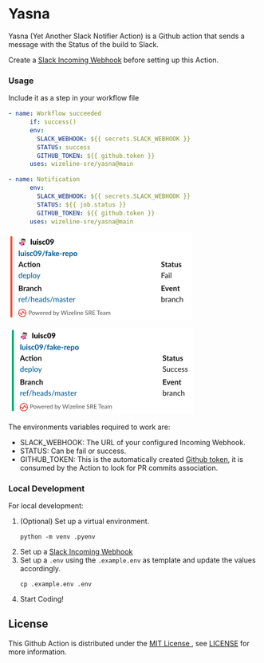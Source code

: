 # Yasna
Yasna (Yet Another Slack Notifier Action) is a Github action that sends a message with the Status of the build to Slack.

Create a [Slack Incoming Webhook](https://api.slack.com/messaging/webhooks#create_a_webhook) before setting up this Action.

### Usage
Include it as a step in your workflow file

```yaml
- name: Workflow succeeded
      if: success()
      env:
        SLACK_WEBHOOK: ${{ secrets.SLACK_WEBHOOK }}
        STATUS: success
        GITHUB_TOKEN: ${{ github.token }}
      uses: wizeline-sre/yasna@main
```

```yaml
- name: Notification
      env:
        SLACK_WEBHOOK: ${{ secrets.SLACK_WEBHOOK }}
        STATUS: ${{ job.status }}
        GITHUB_TOKEN: ${{ github.token }}
      uses: wizeline-sre/yasna@main
```
![Yasna Slack message of a failed workflow](./docs/yasna_failure.png "Yasna Failure")

![Yasna Slack message of a succeeded workflow](./docs/yasna_success.png "Yasna Success")

The environments variables required to work are:
* SLACK_WEBHOOK: The URL of your configured Incoming Webhook.
* STATUS: Can be fail or success.
* GITHUB_TOKEN: This is the automatically created [Github token](https://docs.github.com/en/actions/reference/authentication-in-a-workflow#about-the-github_token-secret), it is consumed by the Action to look for PR commits association.

### Local Development
For local development:
1. (Optional) Set up a virtual environment.
    ```shell
    python -m venv .pyenv
    ```
1. Set up a [Slack Incoming Webhook](https://api.slack.com/messaging/webhooks#create_a_webhook)
1. Set up a `.env` using the `.example.env` as template and update the values accordingly.
   ```shell
   cp .example.env .env
   ```
1. Start Coding!

## License
This Github Action is distributed under the [MIT License ](https://opensource.org/licenses/MIT), see [LICENSE](./LICENSE) for more information.